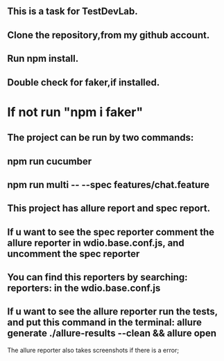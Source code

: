 This is a task for TestDevLab.
-----------------------------
Clone the repository,from my github account.
-----------------------------
Run npm install.
-----------------------------
Double check for faker,if installed.
-----------------------------
If not run "npm i faker"
=============================
The project can be run by two commands:
-----------------------------
npm run cucumber
-----------------------------
npm run multi -- --spec features/chat.feature
-----------------------------
This project has allure report and spec report.
-----------------------------
If u want to see the spec reporter comment the allure reporter in wdio.base.conf.js,
    and uncomment the spec reporter 
-----------------------------
You can find this reporters by searching: 
    reporters: in the wdio.base.conf.js 
-----------------------------
If u want to see the allure reporter run the tests,
    and put this command in the terminal: 
        allure generate ./allure-results --clean && allure open
-----------------------------
The allure reporter also takes screenshots if there is a error;